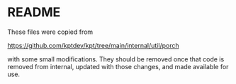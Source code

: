 # README

These files were copied from

https://github.com/kptdev/kpt/tree/main/internal/util/porch

with some small modifications. They should be removed once that code is
removed from internal, updated with those changes, and made available for
use.
